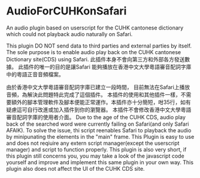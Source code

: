 # AudioForCUHKonSafari
An audio plugin based on userscript for the CUHK cantonese dictionary which could not playback audio naturally on Safari.

This plugin DO NOT send data to third parties and external parties by itself. The sole purpose is to enable audio play back on the CUHK cantonese Dictionary site(CDS) using Safari. 
此插件本身不會向第三方和外部各方發送數據。 此插件的唯一的目的是讓Safari 能夠播放在香港中文大學粵語審音配詞字庫中的粵語正音音頻檔案。

由於香港中文大學粵語審音配詞字庫已建立一段時間， 目前無法在Safari上播放音頻，為解決此問題特此完成了這個插件。 本插件的使用和其他插件一樣，不需要額外的腳本管理軟件及腳本便能正常運作。本插件亦十分簡短，咁35行，如有疑慮這可自行改進或加入插件到你的瀏覽器。 本插件不會修改香港中文大學粵語審音配詞字庫的使用者介面。
Due to the age of the CUHK CDS, audio play back of the searched word were currently failing on Safari(and only Safari AFAIK). To solve the issue, thi script reenables Safari to playback the audio by minipunating the elements in the "main" frame. This Plugin is easy to use and does not reqiuire any extern script manager(except the userscript manager) and script to function properly. This plugin is also very short, if this plugin still concerns you, you may take a look of the javascript code yourself and improve and implement this same plugin in your own way. This plugin also does not affect the UI of the CUHK CDS site.
